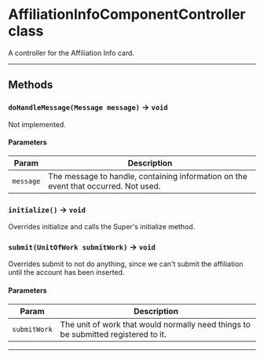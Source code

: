 # AffiliationInfoComponentController class

A controller for the Affiliation Info card.

---
## Methods
### `doHandleMessage(Message message)` → `void`

Not implemented.

#### Parameters
|Param|Description|
|-----|-----------|
|`message` |  The message to handle, containing information on the event that occurred. Not used. |

### `initialize()` → `void`

Overrides initialize and calls the Super's initialize method.

### `submit(UnitOfWork submitWork)` → `void`

Overrides submit to not do anything, since we can't submit the affiliation until the account has been inserted.

#### Parameters
|Param|Description|
|-----|-----------|
|`submitWork` |  The unit of work that would normally need things to be submitted registered to it. |

---
